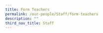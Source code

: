 ```yaml
---
title: Form Teachers
permalink: /our-people/Staff/form-teachers
description: ""
third_nav_title: Staff
---
```

